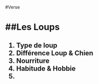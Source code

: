 #Verse<h1>
  
##Les Loups<h2>

1. Type de loup
2. Différence Loup & Chien
3. Nourriture
4. Habitude & Hobbie
5. 







